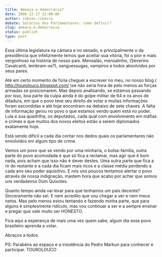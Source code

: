```yaml
---
title: Ameaça a democracia?
date: 2006-12-17 22:00:00
author: robson.ribeiro
debate: Salários dos Parlamentares: como definir?
slug: ameaca-a-democracia
status: publish 
type: post
---
```


Essa última legislatura na câmara e no senado, e principalmente o da presidência que infelizmente temos que aceitar sua vitória, foi o pior e mais vergonhoso na história de nosso país. Mensalão, mensalinho, (Severino Cavalcanti, lembram-se?), sanguessugas, vampiros e todos absolvidos por seus pares.   

Até em certo momento de fúria cheguei a escrever no meu, no nosso blog ( http://tourolouco.blogspot.com/ )se não seria hora de pelo menos as forças armadas se posicionarem. Mas depois analisando, se estamos passando por isso, boa parte da culpa ainda é do golpe militar de 64 e os anos de ditadura, em que o povo teve seu direito de votar e muitas informações foram escondidas e até hoje encontram-se debaixo de sete chaves. A falta de informação gerou no povo o que estamos vendo quem está no poder. Lula e sua quadrilha, os deputados, cada qual com envolvimento em máfias e crimes e que muitos dos novos eleitos estão a serem diplomados exatamente hoje.   

Está sendo difícil a cada dia contar nos dedos quais os parlamentares não envolvidos em algum tipo de crime.  

Vemos um povo que se vendo por uma minharia, o bolsa-família, outra parte do povo acomodada e que só fica a reclamar, mas agir que é bom nada, pois acham que isso não é dever destes. Uma outra parte que fica a rir do restante e a cada dia ficam mais ricos e a classe média perdendo a cada ano seu poder aquisitivo. E nós uns poucos tentamos alertar o povo através de nossa indignação, mastem hora que acabo por achar que somos uns verdadeiros Dom Quixotes.  

Quanto tempo ainda vai levar para que tenhamos um país decente? Sinceramente não sei. E nem acredito que vou chegar a ver e nem meus netos. Mas pelo menos estou tentando e fazendo minha parte, que para alguns é simplesmente ridículo, mas vou continuar a ser e a sempre ensinar e pregar que vale muito ser HONESTO.   

Fica aqui a esperança de mais uma vez quem sabe, algum dia esse povo brasileiro aprenda a votar.  

Abraços a todos.  

PS: Parabéns ao espaço e a insistência do Pedro Markun para conhecer e participar. TOUROLOUCO
